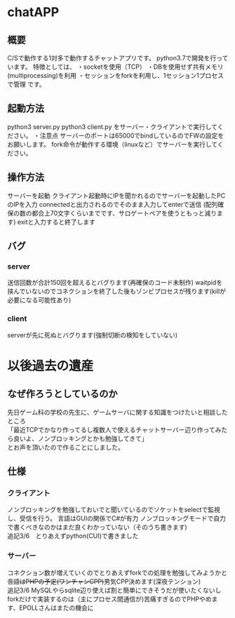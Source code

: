 # chatAPP

## 概要

C/Sで動作する1対多で動作するチャットアプリです。
python3.7で開発を行っています。
特徴としては、
・socketを使用（TCP）
・DBを使用せず共有メモリ(multiprocessing)を利用
・セッションをforkを利用し、1セッション1プロセスで管理
です。

## 起動方法

python3 server.py
python3 client.py
をサーバー・クライアントで実行してください。
・注意点
サーバーのポートは65000でbindしているのでFWの設定をお願いします。
fork命令が動作する環境（linuxなど）でサーバーを実行してください。

## 操作方法

サーバーを起動
クライアント起動時にIPを聞かれるのでサーバーを起動したPCのIPを入力
connectedと出力されるのでそのまま入力してenterで送信
(配列確保の数の都合上70文字くらいまでです、サロゲートペアを使うともっと減ります)
exitと入力すると終了します

## バグ

### server

送信回数が合計150回を超えるとバグります(再確保のコード未制作)
waitpidを挟んでいないのでコネクションを終了した後もゾンビプロセスが残ります(killが必要になる可能性あり)

### client
serverが先に死ぬとバグります(強制切断の検知をしていない)

# 以後過去の遺産

## なぜ作ろうとしているのか
先日ゲーム科の学校の先生に、ゲームサーバに関する知識をつけたいと相談したところ  
「最近TCPでかなり作ってるし複数人で使えるチャットサーバー辺り作ってみたら良いよ、ノンブロッキングとかも勉強してきて」  
とお声を頂いたので作ることにしました。  

## 仕様


### クライアント
ノンブロッキングを勉強しておいでと聞いているのでソケットをselectで監視し、受信を行う。
言語はGUIの関係でC#が有力
ノンブロッキングモードで自力で書くべきなのかはまだ良くわかっていない（そのうち書きます)  
追記3/6　とりあえずpython(CUI)で書きました

### サーバー
コネクション数が増えていくのでとりあえずforkでの処理を勉強してみようかと  
~~言語はPHPの予定(ワンチャンCPP)~~男気CPP決めます(深夜テンション)  
追記3/6  MySQLやらsqlite辺り使えば割と簡単にできそうだが使いたくないしforkだけで実装するのは（主にプロセス間通信が)苦痛すぎるのでPHPやめます、EPOLLさんはまたの機会に
